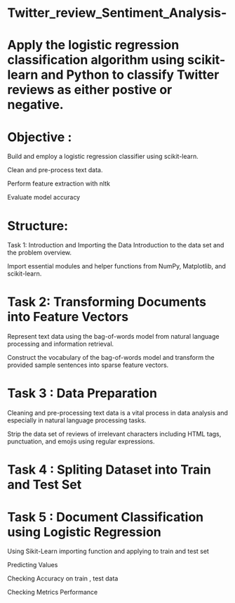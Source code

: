 # Twitter_review_Sentiment_Analysis-
# Apply the logistic regression classification algorithm using scikit-learn and Python to classify Twitter reviews as either postive or negative.

# Objective :
Build and employ a logistic regression classifier using scikit-learn.

Clean and pre-process text data.

Perform feature extraction with nltk

Evaluate model accuracy

# Structure:
Task 1: Introduction and Importing the Data
Introduction to the data set and the problem overview.

Import essential modules and helper functions from NumPy, Matplotlib, and scikit-learn.

# Task 2: Transforming Documents into Feature Vectors
Represent text data using the bag-of-words model from natural language processing and information retrieval.

Construct the vocabulary of the bag-of-words model and transform the provided sample sentences into sparse feature vectors.

# Task 3 : Data Preparation
Cleaning and pre-processing text data is a vital process in data analysis and especially in natural language processing tasks.

Strip the data set of reviews of irrelevant characters including HTML tags, punctuation, and emojis using regular expressions.

# Task 4 : Spliting Dataset into Train and Test Set
# Task 5 : Document Classification using Logistic Regression
Using Sikit-Learn importing function and applying to train and test set

Predicting Values

Checking Accuracy on train , test data

Checking Metrics Performance
